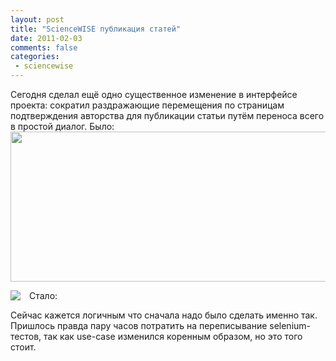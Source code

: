 ```yaml
---
layout: post
title: "ScienceWISE публикация статей"
date: 2011-02-03
comments: false
categories:
 - sciencewise
---
```



Сегодня сделал ещё одно существенное изменение в интерфейсе проекта:  сократил раздражающие перемещения по страницам подтверждения авторства  для публикации статьи путём переноса всего в простой диалог.
Было:
<a href="http://pics.livejournal.com/rprokofyev/pic/0000317w/"><img alt="" border="0" height="240" src="http://pics.livejournal.com/rprokofyev/pic/0000317w/s640x480" width="640" /></a>

Стало:
<a href="http://1.bp.blogspot.com/-MP-3-wOiWlA/ThgS1lm7yWI/AAAAAAAAC8w/w-fpCSIlvew/s1600/s640x480.png" imageanchor="1" style="clear: left; float: left; margin-bottom: 1em; margin-right: 1em;"><img border="0" src="http://1.bp.blogspot.com/-MP-3-wOiWlA/ThgS1lm7yWI/AAAAAAAAC8w/w-fpCSIlvew/s1600/s640x480.png" /></a>

Сейчас кажется логичным что сначала надо было сделать именно так.
Пришлось  правда пару часов потратить на переписывание selenium-тестов, так как  use-case изменился коренным образом, но это того стоит.
